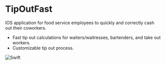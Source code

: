 # TipOutFast
IOS application for food service employees to quickly and correctly cash out their coworkers.
* Fast tip out calculations for waiters/waitresses, bartenders, and take out workers.
* Customizable tip out process.

![Swift](https://img.shields.io/badge/Swift-orange)
